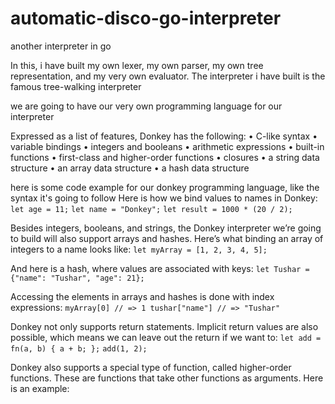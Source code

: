 # automatic-disco-go-interpreter
another interpreter in go

In this, i have built my own lexer, my own parser, my own tree representation, and my very own evaluator. The interpreter i have built is the famous tree-walking interpreter

we are going to have our very own programming language for our interpreter

Expressed as a list of features, Donkey has the following:
• C-like syntax
• variable bindings
• integers and booleans
• arithmetic expressions
• built-in functions
• first-class and higher-order functions • closures
• a string data structure
• an array data structure
• a hash data structure

here is some code example for our donkey programming language, like the syntax it's going to follow
Here is how we bind values to names in Donkey:
```let age = 11;```
```let name = "Donkey";```
```let result = 1000 * (20 / 2);```

Besides integers, booleans, and strings, the Donkey interpreter we’re going to build will also support arrays and hashes.
Here’s what binding an array of integers to a name looks like:
```let myArray = [1, 2, 3, 4, 5];```

And here is a hash, where values are associated with keys:
```let Tushar = {"name": "Tushar", "age": 21};```

Accessing the elements in arrays and hashes is done with index expressions:
```myArray[0] // => 1 tushar["name"] // => "Tushar"```

Donkey not only supports return statements. Implicit return values are also possible,
which means we can leave out the return if we want to:
```let add = fn(a, b) { a + b; };```
```add(1, 2);```

Donkey also supports a special type of function, called higher-order functions. These are
functions that take other functions as arguments. Here is an example:
